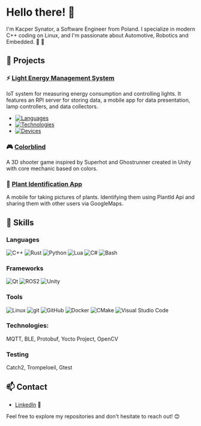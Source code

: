 # Hello there! 👋

I'm Kacper Synator, a Software Engineer from Poland. I specialize in modern C++ coding on Linux, and I'm passionate about  Automotive, Robotics and Embedded. 🚗 🤖 

## 🚀 Projects

### ⚡ [Light Energy Management System](https://github.com/KacperSynator/LightEnergyManagementSystem)
  IoT system for measuring energy consumption and controlling lights. It features an RPI server for storing
  data, a mobile app for data presentation, lamp controllers, and data collectors.
  -  [![Languages](https://img.shields.io/badge/Languages-C%2C%20C%2B%2B%2C%20Rust%2C%20Flutter%2FDart-blue)]()
  -  [![Technologies](https://img.shields.io/badge/Technologies-BLE%2C%20MQTT%2C%20Protobuf%2C%20SQLite%2C%20LTE-brightgreen)]()
  -  [![Devices](https://img.shields.io/badge/Devices-ESP32%2C%20RPI4-orange)]()

### 🎮 [Colorblind](https://kakkosbp.itch.io/colorblind)
  A 3D shooter game inspired by Superhot and Ghostrunner created in Unity with core mechanic based on colors.

### 🌿 [Plant Identification App](https://github.com/KacperSynator/PlantIdentificationApp)
  A mobile for taking pictures of plants. Identifying them using PlantId Api and sharing them with other users via GoogleMaps.
 
## 🔧 Skills

### Languages
![C++](https://img.shields.io/badge/C%2B%2B-00599C?style=for-the-badge&logo=c%2B%2B&logoColor=white)
![Rust](https://img.shields.io/badge/Rust-black?style=for-the-badge&logo=rust&logoColor=#E57324)
![Python](https://img.shields.io/badge/Python-FFD43B?style=for-the-badge&logo=python&logoColor=blue)
![Lua](https://img.shields.io/badge/Lua-2C2D72?style=for-the-badge&logo=lua&logoColor=white)
![C#](https://img.shields.io/badge/C%23-239120?style=for-the-badge&logo=csharp&logoColor=white)
![Bash](https://img.shields.io/badge/Shell_Script-121011?style=for-the-badge&logo=gnu-bash&logoColor=white)

### Frameworks
![Qt](https://img.shields.io/badge/Qt-41CD52?style=for-the-badge&logo=qt&logoColor=white)
![ROS2](https://img.shields.io/badge/ROS-22314E?style=for-the-badge&logo=ROS&logoColor=white)
![Unity](https://img.shields.io/badge/Unity-100000?style=for-the-badge&logo=unity&logoColor=white)

### Tools
![Linux](https://img.shields.io/badge/Linux-FCC624?style=for-the-badge&logo=linux&logoColor=black)
![git](https://img.shields.io/badge/GIT-E44C30?style=for-the-badge&logo=git&logoColor=white)
![GitHub](https://img.shields.io/badge/github-%23121011.svg?style=for-the-badge&logo=github&logoColor=white)
![Docker](https://img.shields.io/badge/Docker-2CA5E0?style=for-the-badge&logo=docker&logoColor=white)
![CMake](https://img.shields.io/badge/CMake-064F8C?style=for-the-badge&logo=cmake&logoColor=white)
![Visual Studio Code](https://img.shields.io/badge/Visual%20Studio%20Code-0078d7.svg?style=for-the-badge&logo=visual-studio-code&logoColor=white)

### Technologies:
MQTT, BLE, Protobuf, Yocto Project, OpenCV

### Testing
Catch2, Trompeloeil, Gtest

## 📫 Contact
- [LinkedIn](https://www.linkedin.com/in/kacper-synator/) 🔗

Feel free to explore my repositories and don't hesitate to reach out! 😊
